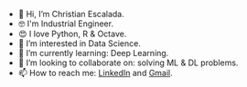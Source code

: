 - 👋 Hi, I’m Christian Escalada.
- 🤓 I'm Industrial Engineer.
- 😍 I love Python, R & Octave.
- 👀 I’m interested in Data Science.
- 🌱 I’m currently learning: Deep Learning.
- 💞️ I’m looking to collaborate on: solving ML & DL problems.
- 📫 How to reach me: [LinkedIn][1] and  [Gmail][2].

[1]: https://www.linkedin.com/in/christian-escalada-489922a7/
[2]: cris.boanerges@gmail.com

<!---
cescalada-lab/cescalada-lab is a ✨ special ✨ repository because its `README.md` (this file) appears on your GitHub profile.
You can click the Preview link to take a look at your changes.
--->
